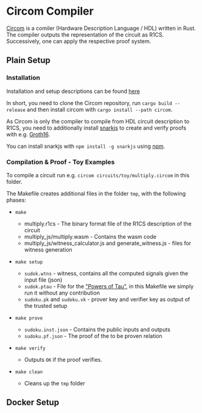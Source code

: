 # Circom Compiler

[Circom](https://github.com/iden3/circom) is a comiler (Hardware Description Language / HDL) written in Rust.
The compiler outputs the representation of the circuit as R1CS. Successively, one can apply the respective proof system.

## Plain Setup

### Installation

Installation and setup descriptions can be found [here](https://docs.circom.io/getting-started/installation/#installing-dependencies)

In short, you need to clone the Circom repository, run ``` cargo build --release ``` and then install circom with ``` cargo install --path circom ```.

As Circom is only the compiler to compile from HDL circuit description to R1CS, you need to additionally install [snarkjs](https://github.com/iden3/snarkjs) to create and verify proofs with e.g. [Groth16](https://github.com/iden3/snarkjs/blob/master/src/groth16_prove.js).

You can install snarkjs with ``` npm install -g snarkjs ``` using [npm](https://docs.npmjs.com/downloading-and-installing-node-js-and-npm).

### Compilation & Proof - Toy Examples

To compile a circuit run e.g. ``` circom circuits/toy/multiply.circom ``` in this folder.

The Makefile creates additional files in the folder ``` tmp ```, with the following phases:

- ``` make ```
  - multiply.r1cs - The binary format file of the R1CS description of the circuit
  - multiply_js/multiply.wasm - Contains the wasm code 
  - multiply_js/witness_calculator.js and generate_witness.js - files for witness generation

- ``` make setup ```
  - ``` sudok.wtns ``` - witness, contains all the computed signals given the input file (json)
  - ``` sudok.ptau ``` - File for the ["Powers of Tau"](https://eprint.iacr.org/2022/1592.pdf), in this Makefile we simply run it without any contribution
  - ``` sudoku.pk ``` and ``` sudoku.vk ``` - prover key and verifier key as output of the trusted setup
  
- ``` make prove ```
  - ``` sudoku.inst.json ``` - Contains the public inputs and outputs
  - ``` sudoku.pf.json ``` - The proof of the to be proven relation

- ``` make verify ```
  - Outputs ``` OK ``` if the proof verifies.

- ``` make clean ```
  - Cleans up the ``` tmp ``` folder

## Docker Setup